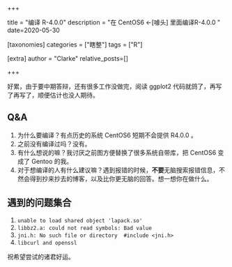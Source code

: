 +++

title = "编译 R-4.0.0"
description = "在 CentOS6 <-[噱头] 里面编译R-4.0.0 "
date=2020-05-30

[taxonomies]
categories = ["瞎整"]
tags = ["R"]

[extra]
author = "Clarke"
relative_posts=[]

+++

好累，由于要中期答辩，还有很多工作没做完，阅读 ggplot2 代码就鸽了，再写了再写了，顺便估计也没人期待。

## Q&A

1. 为什么要编译？有点历史的系统 CentOS6 短期不会提供 R4.0.0 。
2. 之前没有编译过吗？没有。
3. 有什么想说的嘛？我讨厌之前图方便替换了很多系统自带库，把 CentOS6 变成了 Gentoo 的我。
4. 对于想编译的人有什么建议嘛？遇到报错的时候，**不要**无脑搜索报错信息，不然会得到抄来抄去的博客，以及比你更无脑的回答。想一想你在做什么。

## 遇到的问题集合

1. `unable to load shared object 'lapack.so'`
2. `libbz2.a: could not read symbols: Bad value`
3. `jni.h: No such file or directory  #include <jni.h>`
4. `libcurl and openssl`

祝希望尝试的诸君好运。